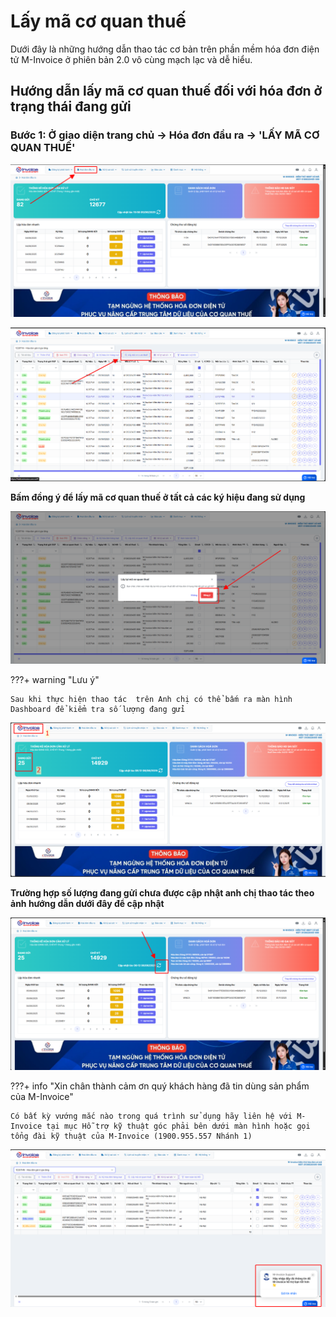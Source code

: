 # **Lấy mã cơ quan thuế**

Dưới đây là những hướng dẫn thao tác cơ bản trên phần mềm hóa đơn điện tử M-Invoice ở phiên bản 2.0 vô cùng mạch lạc và dễ hiểu.

## **Hướng dẫn lấy mã cơ quan thuế đối với hóa đơn ở trạng thái đang gửi**

### **Bước 1: Ở giao diện trang chủ -> Hóa đơn đầu ra -> 'LẤY MÃ CƠ QUAN THUẾ'**

![Hình 1](../assets/images/invoice2/2.0_lay-macqt_1.png)

![Hình 2](../assets/images/invoice2/2.0_lay-macqt_2.png)

**Bấm đồng ý để lấy mã cơ quan thuế ở tất cả các ký hiệu đang sử dụng**

![Hình 3](../assets/images/invoice2/2.0_lay-macqt_3.png)

???+ warning "Lưu ý"

    Sau khi thực hiện thao tác  trên Anh chị có thể bấm ra màn hình Dashboard để kiểm tra số lượng đang gửi

![Hình 4](../assets/images/invoice2/2.0_lay-macqt_5.png)

**Trường hợp số lượng đang gửi chưa được cập nhật anh chị thao tác theo ảnh hướng dẫn dưới đây để cập nhật**

![Hình 5](../assets/images/invoice2/2.0_lay-macqt_6.png)

???+ info "Xin chân thành cảm ơn quý khách hàng đã tin dùng sản phẩm của M-Invoice"

    Có bất kỳ vướng mắc nào trong quá trình sử dụng hãy liên hệ với M-Invoice tại mục Hỗ trợ kỹ thuật góc phải bên dưới màn hình hoặc gọi tổng đài kỹ thuật của M-Invoice (1900.955.557 Nhánh 1)

![Hình 4](../assets/images/invoice2/hotro.png)
